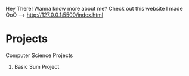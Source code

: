 Hey There! Wanna know more about me? Check out this website I made OoO --> http://127.0.0.1:5500/index.html
# Projects
Computer Science Projects 
1. Basic Sum Project
